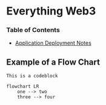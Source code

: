 # Everything Web3

### Table of Contents
- [Application Deployment Notes](./deployment.md)

## Example of a Flow Chart

```
This is a codeblock
```

```mermaid
flowchart LR
    one --> two
    three --> four
```